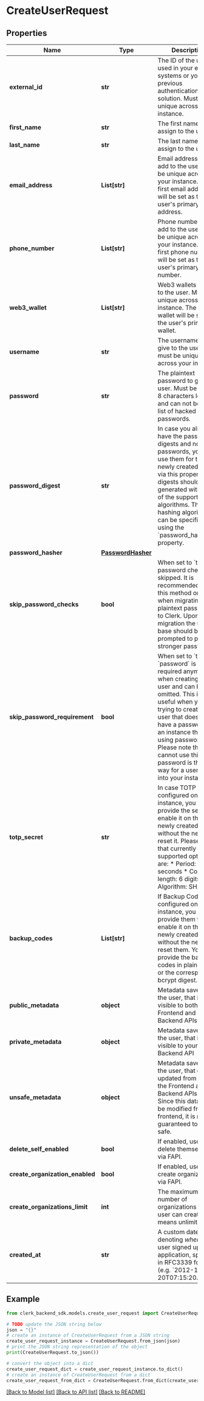 # CreateUserRequest


## Properties

Name | Type | Description | Notes
------------ | ------------- | ------------- | -------------
**external_id** | **str** | The ID of the user as used in your external systems or your previous authentication solution. Must be unique across your instance. | [optional] 
**first_name** | **str** | The first name to assign to the user | [optional] 
**last_name** | **str** | The last name to assign to the user | [optional] 
**email_address** | **List[str]** | Email addresses to add to the user. Must be unique across your instance. The first email address will be set as the user&#39;s primary email address. | [optional] 
**phone_number** | **List[str]** | Phone numbers to add to the user. Must be unique across your instance. The first phone number will be set as the user&#39;s primary phone number. | [optional] 
**web3_wallet** | **List[str]** | Web3 wallets to add to the user. Must be unique across your instance. The first wallet will be set as the user&#39;s primary wallet. | [optional] 
**username** | **str** | The username to give to the user. It must be unique across your instance. | [optional] 
**password** | **str** | The plaintext password to give the user. Must be at least 8 characters long, and can not be in any list of hacked passwords. | [optional] 
**password_digest** | **str** | In case you already have the password digests and not the passwords, you can use them for the newly created user via this property. The digests should be generated with one of the supported algorithms. The hashing algorithm can be specified using the &#x60;password_hasher&#x60; property. | [optional] 
**password_hasher** | [**PasswordHasher**](PasswordHasher.md) |  | [optional] 
**skip_password_checks** | **bool** | When set to &#x60;true&#x60; all password checks are skipped. It is recommended to use this method only when migrating plaintext passwords to Clerk. Upon migration the user base should be prompted to pick stronger password. | [optional] 
**skip_password_requirement** | **bool** | When set to &#x60;true&#x60;, &#x60;password&#x60; is not required anymore when creating the user and can be omitted. This is useful when you are trying to create a user that doesn&#39;t have a password, in an instance that is using passwords. Please note that you cannot use this flag if password is the only way for a user to sign into your instance. | [optional] 
**totp_secret** | **str** | In case TOTP is configured on the instance, you can provide the secret to enable it on the newly created user without the need to reset it. Please note that currently the supported options are: * Period: 30 seconds * Code length: 6 digits * Algorithm: SHA1 | [optional] 
**backup_codes** | **List[str]** | If Backup Codes are configured on the instance, you can provide them to enable it on the newly created user without the need to reset them. You must provide the backup codes in plain format or the corresponding bcrypt digest. | [optional] 
**public_metadata** | **object** | Metadata saved on the user, that is visible to both your Frontend and Backend APIs | [optional] 
**private_metadata** | **object** | Metadata saved on the user, that is only visible to your Backend API | [optional] 
**unsafe_metadata** | **object** | Metadata saved on the user, that can be updated from both the Frontend and Backend APIs. Note: Since this data can be modified from the frontend, it is not guaranteed to be safe. | [optional] 
**delete_self_enabled** | **bool** | If enabled, user can delete themselves via FAPI.  | [optional] 
**create_organization_enabled** | **bool** | If enabled, user can create organizations via FAPI.  | [optional] 
**create_organizations_limit** | **int** | The maximum number of organizations the user can create. 0 means unlimited.  | [optional] 
**created_at** | **str** | A custom date/time denoting _when_ the user signed up to the application, specified in RFC3339 format (e.g. &#x60;2012-10-20T07:15:20.902Z&#x60;). | [optional] 

## Example

```python
from clerk_backend_sdk.models.create_user_request import CreateUserRequest

# TODO update the JSON string below
json = "{}"
# create an instance of CreateUserRequest from a JSON string
create_user_request_instance = CreateUserRequest.from_json(json)
# print the JSON string representation of the object
print(CreateUserRequest.to_json())

# convert the object into a dict
create_user_request_dict = create_user_request_instance.to_dict()
# create an instance of CreateUserRequest from a dict
create_user_request_from_dict = CreateUserRequest.from_dict(create_user_request_dict)
```
[[Back to Model list]](../README.md#documentation-for-models) [[Back to API list]](../README.md#documentation-for-api-endpoints) [[Back to README]](../README.md)


